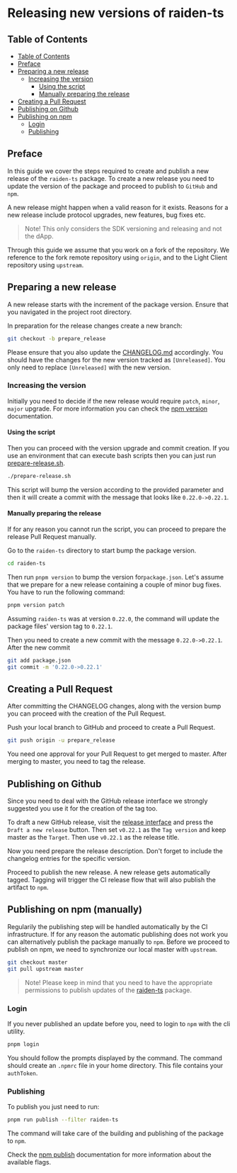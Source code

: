 # Releasing new versions of raiden-ts

## Table of Contents
- [Table of Contents](#table-of-contents)
- [Preface](#preface)
- [Preparing a new release](#preparing-a-new-release)
    * [Increasing the version](#increasing-the-version)
        - [Using the script](#using-the-script)
        - [Manually preparing the release](#manually-preparing-the-release)
- [Creating a Pull Request](#creating-a-pull-request)
- [Publishing on Github](#publishing-on-github)
- [Publishing on npm](#publishing-on-npm-manually)
    * [Login](#login)
    * [Publishing](#publishing)

## Preface
In this guide we cover the steps required to create and publish a new release of the `raiden-ts` package. To create a new release you need to update the version of the package and proceed to publish to `GitHub` and `npm`.

A new release might happen when a valid reason for it exists. Reasons for a new release include protocol upgrades, new features, bug fixes etc.

> Note! This only considers the SDK versioning and releasing and not the dApp.

Through this guide we assume that you work on a fork of the repository. We reference to the fork remote repository using `origin`, and to the Light Client repository using `upstream`.

## Preparing a new release
A new release starts with the increment of the package version. Ensure that you navigated in the project root directory.

In preparation for the release changes create a new branch:
```bash
git checkout -b prepare_release
```

Please ensure that you also update the [CHANGELOG.md](./raiden-ts/CHANGELOG.md) accordingly. You should have the changes for the new version tracked as `[Unreleased]`. You only need to replace `[Unreleased]` with the new version. 

### Increasing the version
Initially you need to decide if the new release would require `patch`, `minor`, `major` upgrade. For more information you can check the [npm version](https://docs.npmjs.com/cli/version) documentation.

#### Using the script

Then you can proceed with the version upgrade and commit creation. If you use an environment that can execute bash scripts then you can just run [prepare-release.sh](https://github.com/raiden-network/light-client/blob/master/prepare-release.sh). 

```bash
./prepare-release.sh
```

This script will bump the version according to the provided parameter and then it will create a commit with the message that looks like `0.22.0->0.22.1`.

#### Manually preparing the release
If for any reason you cannot run the script, you can proceed to prepare the release Pull Request manually.

Go to the `raiden-ts` directory to start bump the package version.

```bash
cd raiden-ts
```

Then run `pnpm version` to bump the version for`package.json`. Let's assume that we prepare for a new release containing a couple of minor bug fixes. You have to run the following command: 

```bash
pnpm version patch
```

Assuming `raiden-ts` was at version `0.22.0`, the command will update the package files' version tag to `0.22.1`. 


Then you need to create a new commit with the message `0.22.0->0.22.1`. After the new commit

```bash
git add package.json
git commit -m '0.22.0->0.22.1'
```

## Creating a Pull Request
After committing the CHANGELOG changes, along with the version bump you can proceed with the creation of the Pull Request.

Push your local branch to GitHub and proceed to create a Pull Request.

```bash
git push origin -u prepare_release
```

You need one approval for your Pull Request to get merged to master. After merging to master, you need to tag the release.

## Publishing on Github
Since you need to deal with the GitHub release interface we strongly suggested you use it for the creation of the tag too.

To draft a new GitHub release, visit the [release interface](https://github.com/kelsos/light-client/releases) and press the `Draft a new release` button. Then set `v0.22.1` as the `Tag version` and keep master as the `Target`. Then use `v0.22.1` as the release title.

Now you need prepare the release description. Don't forget to include the changelog entries for the specific version.

Proceed to publish the new release. A new release gets automatically tagged. Tagging will trigger the CI release flow that will also publish the artifact to `npm`.

## Publishing on npm (manually)
Regularily the publishing step will be handled automatically by the CI infrastructure. If for any reason the automatic publishing does not work you can alternatively publish the package manually to `npm`.
Before we proceed to publish on npm, we need to synchronize our local master with `upstream`.

```bash
git checkout master
git pull upstream master
```

> Note! Please keep in mind that you need to have the appropriate permissions to publish updates of the [raiden-ts](https://www.npmjs.com/package/raiden-ts) package.

### Login
If you never published an update before you, need to login to `npm` with the cli utility.

```bash
pnpm login
```  

You should follow the prompts displayed by the command. The command should create an `.npmrc` file in your home directory. This file contains your `authToken`. 

### Publishing
To publish you just need to run:

```bash
pnpm run publish --filter raiden-ts
```

The command will take care of the building and publishing of the package to `npm`.

Check the [npm publish](https://docs.npmjs.com/cli/publish) documentation for more information about the available flags.
